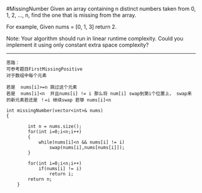 #MissingNumber
Given an array containing n distinct numbers taken from 0, 1, 2, ..., n, find the one that is missing from the array.

For example,
Given nums = [0, 1, 3] return 2.

Note:
Your algorithm should run in linear runtime complexity. Could you implement it using only constant extra space complexity?


---

```
思路：
可参考题目FirstMissingPositive
对于数组中每个元素 

若是  nums[i]>=n 跳过这个元素
若是  nums[i]<n  并且nums[i] != i 那么将 num[i] swap到第i个位置上， swap来的新元素若还是 ！=i 继续swap 若够 nums[i]<n

int missingNumber(vector<int>& nums) 
{
        
        int n = nums.size();
        for(int i=0;i<n;i++)
        {
            while(nums[i]<n && nums[i] != i)
                swap(nums[i],nums[nums[i]]);
        }
        
        for(int i=0;i<n;i++)
            if(nums[i] != i)
                return i;
        return n;
    }
```